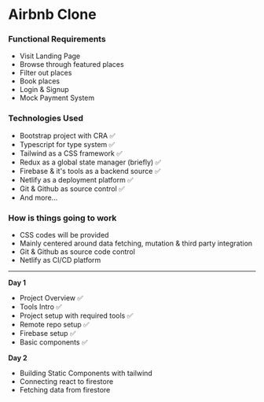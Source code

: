# Airbnb Clone

### Functional Requirements
- Visit Landing Page
- Browse through featured places
- Filter out places
- Book places
- Login & Signup
- Mock Payment System
  
### Technologies Used
- Bootstrap project with CRA ✅
- Typescript for type system ✅
- Tailwind as a CSS framework ✅
- Redux as a global state manager (briefly) ✅ 
- Firebase & it's tools as a backend source ✅ 
- Netlify as a deployment platform ✅ 
- Git & Github as source control ✅
- And more...

### How is things going to work
- CSS codes will be provided
- Mainly centered around data fetching, mutation & third party integration
- Git & Github as source code control
- Netlify as CI/CD platform

---

__Day 1__
- Project Overview ✅ 
- Tools Intro ✅ 
- Project setup with required tools ✅ 
- Remote repo setup ✅ 
- Firebase setup ✅ 
- Basic components ✅ 

__Day 2__
- Building Static Components with tailwind
- Connecting react to firestore
- Fetching data from firestore
